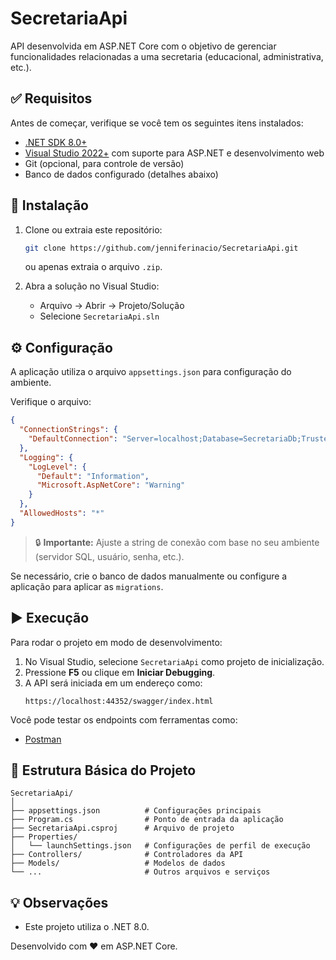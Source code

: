 
# SecretariaApi

API desenvolvida em ASP.NET Core com o objetivo de gerenciar funcionalidades relacionadas a uma secretaria (educacional, administrativa, etc.).

## ✅ Requisitos

Antes de começar, verifique se você tem os seguintes itens instalados:

- [.NET SDK 8.0+](https://dotnet.microsoft.com/download)
- [Visual Studio 2022+](https://visualstudio.microsoft.com/pt-br/) com suporte para ASP.NET e desenvolvimento web
- Git (opcional, para controle de versão)
- Banco de dados configurado (detalhes abaixo)

## 🚀 Instalação

1. Clone ou extraia este repositório:
   ```bash
   git clone https://github.com/jenniferinacio/SecretariaApi.git
   ```
   ou apenas extraia o arquivo `.zip`.

2. Abra a solução no Visual Studio:
   - Arquivo → Abrir → Projeto/Solução
   - Selecione `SecretariaApi.sln`

## ⚙️ Configuração

A aplicação utiliza o arquivo `appsettings.json` para configuração do ambiente.

Verifique o arquivo:
```json
{
  "ConnectionStrings": {
    "DefaultConnection": "Server=localhost;Database=SecretariaDb;Trusted_Connection=True;"
  },
  "Logging": {
    "LogLevel": {
      "Default": "Information",
      "Microsoft.AspNetCore": "Warning"
    }
  },
  "AllowedHosts": "*"
}
```

> 🔒 **Importante:** Ajuste a string de conexão com base no seu ambiente (servidor SQL, usuário, senha, etc.).

Se necessário, crie o banco de dados manualmente ou configure a aplicação para aplicar as `migrations`.

## ▶️ Execução

Para rodar o projeto em modo de desenvolvimento:

1. No Visual Studio, selecione `SecretariaApi` como projeto de inicialização.
2. Pressione **F5** ou clique em **Iniciar Debugging**.
3. A API será iniciada em um endereço como:
   ```
   https://localhost:44352/swagger/index.html
   ```

Você pode testar os endpoints com ferramentas como:

- [Postman](https://www.postman.com/)

## 📁 Estrutura Básica do Projeto

```
SecretariaApi/
│
├── appsettings.json          # Configurações principais
├── Program.cs                # Ponto de entrada da aplicação
├── SecretariaApi.csproj      # Arquivo de projeto
├── Properties/
│   └── launchSettings.json   # Configurações de perfil de execução
├── Controllers/              # Controladores da API
├── Models/                   # Modelos de dados
└── ...                       # Outros arquivos e serviços
```

## 💡 Observações

- Este projeto utiliza o .NET 8.0.

Desenvolvido com ❤️ em ASP.NET Core.
